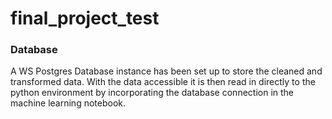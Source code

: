 # final_project_test


### Database 
A WS Postgres Database instance has been set up to store the cleaned and transformed data. 
With the data accessible it is then read in directly to the python environment by incorporating the database connection in the machine learning notebook. 
